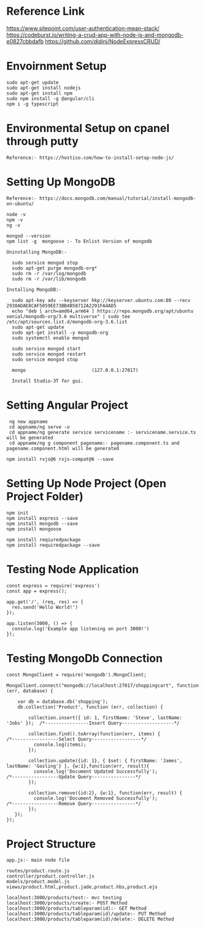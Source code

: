 # Reference Link

   https://www.sitepoint.com/user-authentication-mean-stack/
   https://codeburst.io/writing-a-crud-app-with-node-js-and-mongodb-e0827cbbdafb
   https://github.com/didinj/NodeExpressCRUD/


# Envoirnment Setup

    sudo apt-get update
    sudo apt-get install nodejs
    sudo apt-get install npm
    sudo npm install -g @angular/cli
    npm i -g typescript

# Environmental Setup on cpanel through putty

    Reference:- https://hostiso.com/how-to-install-setup-node-js/
  
# Setting Up MongoDB

    Reference:- https://docs.mongodb.com/manual/tutorial/install-mongodb-on-ubuntu/

    node -v
    npm -v
    ng -v

    mongod --version
    npm list -g  mongoose :- To Enlist Version of mongodb

    Uninstalling MongoDB:-

      sudo service mongod stop
      sudo apt-get purge mongodb-org*
      sudo rm -r /var/log/mongodb
      sudo rm -r /var/lib/mongodb

    Installing MongoDB:-

      sudo apt-key adv --keyserver hkp://keyserver.ubuntu.com:80 --recv 2930ADAE8CAF5059EE73BB4B58712A2291FA4AD5
      echo "deb [ arch=amd64,arm64 ] https://repo.mongodb.org/apt/ubuntu xenial/mongodb-org/3.6 multiverse" | sudo tee /etc/apt/sources.list.d/mongodb-org-3.6.list
      sudo apt-get update
      sudo apt-get install -y mongodb-org
      sudo systemctl enable mongod

      sudo service mongod start
      sudo service mongod restart
      sudo service mongod stop

      mongo                        (127.0.0.1:27017)

      Install Studio-3T for gui.

# Setting Angular Project

     ng new appname
     cd appname/ng serve -o
     cd appname/ng generate service servicename :- servicename.service.ts will be generated
     cd appname/ng g component pagename:- pagename.component.ts and pagename.component.html will be generated

    npm install rxjs@6 rxjs-compat@6 --save

# Setting Up Node Project (Open Project Folder)

    npm init
    npm install express --save
    npm install mongodb --save
    npm install mongoose

    npm install reqiuredpackage
    npm install requiredpackage --save

# Testing Node Application

    const express = require('express')
    const app = express();

    app.get('/', (req, res) => {
      res.send('Hello World!')
    });

    app.listen(3000, () => {
      console.log('Example app listening on port 3000!')
    });

# Testing MongoDb Connection

    const MongoClient = require('mongodb').MongoClient;

    MongoClient.connect("mongodb://localhost:27017/shoppingcart", function (err, database) {

        var db = database.db('shopping');
        db.collection('Product', function (err, collection) {

            collection.insert({ id: 1, firstName: 'Steve', lastName: 'Jobs' });  /*----------------Insert Query-------------------*/

            collection.find().toArray(function(err, items) {                    /*-----------------Select Query------------------*/
              console.log(items);
            });

            collection.update({id: 1}, { $set: { firstName: 'James', lastName: 'Gosling'} }, {w:1},function(err, result){
              console.log('Document Updated Successfully');                     /*-----------------Update Query----------------*/
            });

            collection.remove({id:2}, {w:1}, function(err, result) {
              console.log('Document Removed Successfully');                     /*-----------------Remove Query----------------*/
            });
       });
    });

# Project Structure

    app.js:- main node file

    routes/product.route.js
    controller/product.controller.js
    models/product.model.js
    views/product.html,product.jade,product.hbs,product.ejs

    localhost:3000/products/test:- mvc testing
    localhost:3000/products/create:- POST Method
    localhost:3000/products/tableparam(id):- GET Method
    localhost:3000/products/tableparam(id)/update:- PUT Method
    localhost:3000/products/tableparam(id)/delete:- DELETE Method
